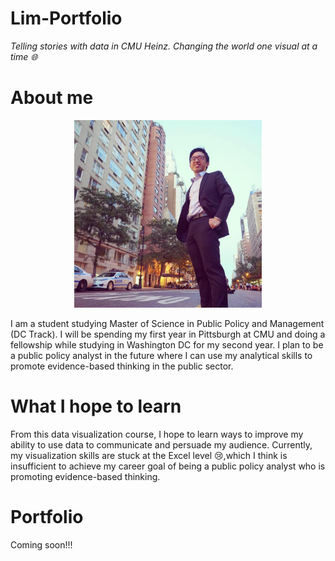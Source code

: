 # Lim-Portfolio
*Telling stories with data in CMU Heinz. Changing the world one visual at a time :globe_with_meridians:*

# About me
<p align="center"> 
  <img src="https://github.com/YangLe-L/Lim-Portfolio/blob/master/Yang%20Le%20photo.jpg" width= "300">
  </p>

I am a student studying Master of Science in Public Policy and Management (DC Track). I will be spending my first year in Pittsburgh at CMU and doing a fellowship while studying in Washington DC for my second year. I plan to be a public policy analyst in the future where I can use my analytical skills to promote evidence-based thinking in the public sector.     

# What I hope to learn 
From this data visualization course, I hope to learn ways to improve my ability to use data to communicate and persuade my audience. Currently, my visualization skills are stuck at the Excel level :cry:,which I think is insufficient to achieve my career goal of being a public policy analyst who is promoting evidence-based thinking.   

# Portfolio
Coming soon!!! 

